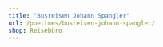 ```yaml
---
title: "Busreisen Johann Spangler"
url: /poettmes/busreisen-johann-spangler/
shop: Reisebüro
---
```

